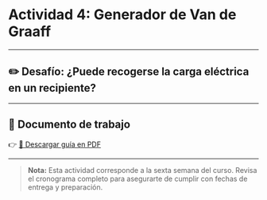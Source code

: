# Actividad 4: Generador de Van de Graaff

---

## ✏️ Desafío: ¿Puede recogerse la carga eléctrica en un recipiente?

---

## 📄 Documento de trabajo

👉 [📎 Descargar guía en PDF](../FIEM/Van%20de%20Graaff.pdf)

---

> **Nota:** Esta actividad corresponde a la sexta semana del curso. Revisa el cronograma completo para asegurarte de cumplir con fechas de entrega y preparación.

